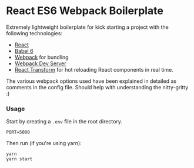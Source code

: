 # React ES6 Webpack Boilerplate

Extremely lightweight boilerplate for kick starting a project with the following technologies:

* [React](https://github.com/facebook/react)
* [Babel 6](http://babeljs.io)
* [Webpack](http://webpack.github.io) for bundling
* [Webpack Dev Server](http://webpack.github.io/docs/webpack-dev-server.html)
* [React Transform](https://github.com/gaearon/react-transform-hmr) for hot reloading React components in real time.

The various webpack options used have been explained in detailed as comments in the config file. Should help with understanding the nitty-gritty :)

### Usage

Start by creating a `.env` file in the root directory.

```
PORT=5000
```

Then run (if you're using yarn):

```
yarn
yarn start
```
